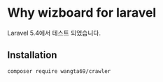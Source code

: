 # Why wizboard for laravel

Laravel 5.4에서 테스트 되었습니다.<br />

## Installation
```
composer require wangta69/crawler
```
